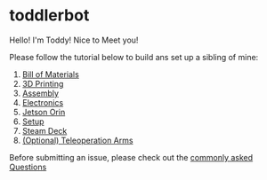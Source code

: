 # toddlerbot

Hello! I'm Toddy! Nice to Meet you!

Please follow the tutorial below to build ans set up a sibling of mine:

1. [Bill of Materials](docs/bill_of_materials.md)
1. [3D Printing](docs/3d_printing.md)
1. [Assembly](docs/3d_printing.md)
1. [Electronics](docs/electronics.md)
1. [Jetson Orin](docs/jetson_orin.md)
1. [Setup](docs/setup.md)
1. [Steam Deck](docs/steam_deck.md)
1. [(Optional) Teleoperation Arms](docs/teleoperation_arms.md)

Before submitting an issue, please check out the [commonly asked Questions](docs/questions.md)

